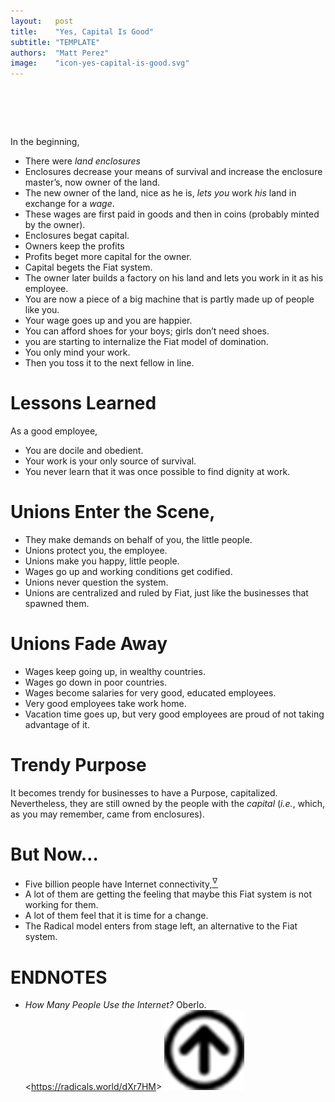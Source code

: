 ```yaml
---
layout:   post
title:    "Yes, Capital Is Good"
subtitle: "TEMPLATE"
authors:  "Matt Perez"
image:    "icon-yes-capital-is-good.svg"
---
```


<div style="display:none;">
 <p>Capital is good and goodness. We have to fix that&mdash;and we can!</p>
</div>

<h1>&nbsp;</h1>
 <p>In the beginning,</p>
  <ul>
   <li>There were <em>land enclosures</em></li>
   <li>Enclosures decrease your means of survival and increase the enclosure master&rsquo;s, now owner of the land.</li>
   <li>The new owner of the land, nice as he is, <em>lets you</em> work <em>his</em> land in exchange for a <em>wage</em>.</li>
   <li>These wages are first paid in goods and then in coins (probably minted by the owner).</li>
   <li>Enclosures begat capital.</li>
   <li>Owners keep the profits</li>
   <li>Profits beget more capital for the owner.</li>
   <li>Capital begets the <span class="_paradigm">Fiat</span> system.</li>
   <li>The owner later builds a factory on his land and lets you work in it as his employee.</li>
   <li>You are now a piece of a big machine that is partly made up of people like you.</li>
   <li>Your wage goes up and you are happier.</li>
   <li>You can afford shoes for your boys; girls don&rsquo;t need shoes.</li>
   <li>you are starting to internalize the <span class="_paradigm">Fiat</span> model of domination.</li>
   <li>You only mind your work.</li>
   <li>Then you toss it to the next fellow in line.</li>
  </ul>
 
<h1>Lessons Learned</h1>
  <p>As a good employee,
  <ul>
   <li>You are docile and obedient.</li>
   <li>Your work is your only source of survival.</li>
   <li>You never learn that it was once possible to find  dignity at work.</li>
  </ul>

<h1>Unions Enter the Scene,</h1>
  <ul>
   <li>They make demands on behalf of you, the little people.</li>
   <li>Unions protect you, the employee.</li>
   <li>Unions make you happy, little people.</li>
   <li>Wages go up and working conditions get codified.</li>
   <li>Unions never question the system.</li>
   <li>Unions are centralized and ruled by <span class="_paradigm">Fiat</span>, just like the businesses that spawned them.</li>
  </ul>

<h1>Unions Fade Away</h1>
  <ul>
   <li>Wages keep going up, in wealthy countries.</li>
   <li>Wages go down in poor countries.</li>
   <li>Wages become salaries for very good, educated employees.</li>
   <li>Very good employees take work home.</li>
   <li>Vacation time goes up, but very good employees are proud of not taking advantage of it.</li>
  </ul>

<h1>Trendy Purpose</h1>
 <p>It becomes trendy for businesses to have a Purpose, capitalized. Nevertheless, they are still owned by the people with the <em>capital</em> (<em>i.e.</em>, which, as you may remember, came from enclosures).</p>

<h1>But Now&hellip;</h1>
  <ul>
   <li>Five billion people have Internet connectivity,<a href="#en02"><sup id="bm02">&hairsp;&nabla;&hairsp;</sup></a></li>
   <li>A lot of them are getting the feeling that maybe this <span class="_paradigm">Fiat</span> system is not working for them.</li>
   <li>A lot of them feel that it is time for a change.</li>
   <li>The <span class="_paradigm">Radical</span> model enters from stage left, an alternative to the <span class="_paradigm">Fiat</span> system.</li>
  </ul>

<h1 class="_section">ENDNOTES</h1>
 <ul>
  <li id="en02">
   <p class="_list-item">
    <em>How Many People Use the Internet?</em>
    Oberlo.
    &lt;<a href="https://radicals.world/dXr7HM" target="_blank">https://radicals.world/dXr7HM</a>&gt;
    <a class="_uparrow" href="#bm02"><img src="/assets/img/arrow-up-icon.png"></a>
   </p>
  </li>
 </ul>